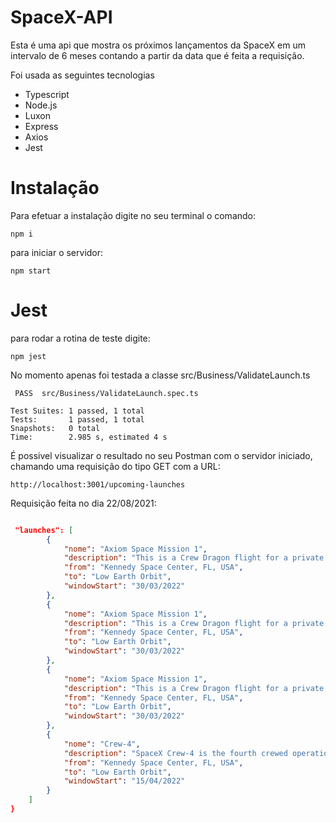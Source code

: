 # SpaceX-API
Esta é uma api que mostra os próximos lançamentos da SpaceX em um intervalo de 6 meses contando a partir da data que é feita a requisição.

Foi usada as seguintes tecnologias 

- Typescript
- Node.js
- Luxon
- Express
- Axios
- Jest

# Instalação
Para efetuar a instalação digite no seu terminal o comando:
``` 
npm i
```

para iniciar o servidor:
```
npm start
```

# Jest
para rodar a rotina de teste digite:

```
npm jest
```
No momento apenas foi testada a classe src/Business/ValidateLaunch.ts
```
 PASS  src/Business/ValidateLaunch.spec.ts

Test Suites: 1 passed, 1 total
Tests:       1 passed, 1 total
Snapshots:   0 total
Time:        2.985 s, estimated 4 s

```

É possivel visualizar o resultado no seu Postman com o servidor iniciado, chamando uma requisição do tipo GET com a URL:
```
http://localhost:3001/upcoming-launches
```

Requisição feita no dia 22/08/2021:

``` JSON

 "launches": [
        {
            "nome": "Axiom Space Mission 1",
            "description": "This is a Crew Dragon flight for a private company Axiom Space. The mission will carry a commander professionally trained by Axiom alongside three private astronauts to and from the International Space Station. This crew will stay aboard space station for  at least eight days.",
            "from": "Kennedy Space Center, FL, USA",
            "to": "Low Earth Orbit",
            "windowStart": "30/03/2022"
        },
        {
            "nome": "Axiom Space Mission 1",
            "description": "This is a Crew Dragon flight for a private company Axiom Space. The mission will carry a commander professionally trained by Axiom alongside three private astronauts to and from the International Space Station. This crew will stay aboard space station for  at least eight days.",
            "from": "Kennedy Space Center, FL, USA",
            "to": "Low Earth Orbit",
            "windowStart": "30/03/2022"
        },
        {
            "nome": "Axiom Space Mission 1",
            "description": "This is a Crew Dragon flight for a private company Axiom Space. The mission will carry a commander professionally trained by Axiom alongside three private astronauts to and from the International Space Station. This crew will stay aboard space station for  at least eight days.",
            "from": "Kennedy Space Center, FL, USA",
            "to": "Low Earth Orbit",
            "windowStart": "30/03/2022"
        },
        {
            "nome": "Crew-4",
            "description": "SpaceX Crew-4 is the fourth crewed operational flight of a Crew Dragon spacecraft to the International Space Station as part of NASA's Commercial Crew Program.",
            "from": "Kennedy Space Center, FL, USA",
            "to": "Low Earth Orbit",
            "windowStart": "15/04/2022"
        }
    ]
}

```

